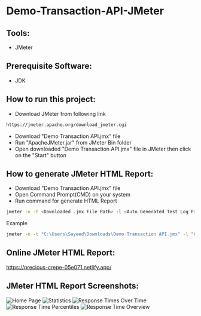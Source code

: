# Demo-Transaction-API-JMeter

## Tools:
- JMeter

## Prerequisite Software:
- JDK
  
## How to run this project:
- Download JMeter from following link
```bash
https://jmeter.apache.org/download_jmeter.cgi
```
- Download "Demo Transaction API.jmx" file
- Run "ApacheJMeter.jar" from JMeter Bin folder
- Open downloaded "Demo Transaction API.jmx" file in JMeter then click on the "Start" button

## How to generate JMeter HTML Report:
- Download "Demo Transaction API.jmx" file
- Open Command Prompt(CMD) on your system
- Run command for generate HTML Report
```bash
jmeter -n -t <Downloaded .jmx File Path> -l <Auto Generated Test Log File> -e -o <Path to Output Folder>
```
Example
```bash
jmeter -n -t "C:\Users\Sayeed\Downloads\Demo Transaction API.jmx" -l "C:\Users\Sayeed\Downloads\Test Log File.csv" -e -o "C:\Sayeed\Sayeed\Downloads\HTML Report"
```

## Online JMeter HTML Report:
https://precious-crepe-05e071.netlify.app/

## JMeter HTML Report Screenshots:
![Home Page](https://github.com/Sayeed-Miner/Demo-Transaction-API-JMeter/assets/52811620/22eb695c-3c90-41a6-bbe3-e1aeb6e3e929)
![Statistics](https://github.com/Sayeed-Miner/Demo-Transaction-API-JMeter/assets/52811620/065e6cd6-008d-4a1d-83c2-4163baa50278)
![Response Times Over Time](https://github.com/Sayeed-Miner/Demo-Transaction-API-JMeter/assets/52811620/c8717642-dde2-4192-86bb-73dc0fa229af)
![Response Time Percentiles](https://github.com/Sayeed-Miner/Demo-Transaction-API-JMeter/assets/52811620/b1fe5d83-8d48-4bc7-9450-13fe0426e85e)
![Response Time Overview](https://github.com/Sayeed-Miner/Demo-Transaction-API-JMeter/assets/52811620/9c35d0af-f35c-454a-810a-02b019369ae6)
